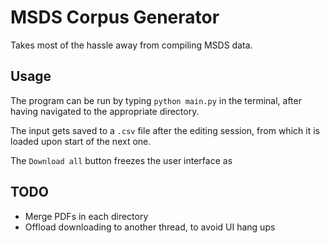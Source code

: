 # MSDS Corpus Generator

Takes most of the hassle away from compiling MSDS data.

## Usage

The program can be run by typing  ```python main.py``` in the terminal, after having navigated to the appropriate directory.

The input gets saved to a ```.csv``` file after the editing session, from which it is loaded upon start of the next one.

The `Download all` button freezes the user interface as 

## TODO

- Merge PDFs in each directory
- Offload downloading to another thread, to avoid UI hang ups







